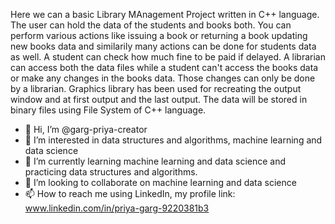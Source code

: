 Here we can a basic Library MAnagement Project written in C++ language.
The user can hold the data of the students and books both. You can perform various actions like issuing a book or returning a book updating new books data and similarily many actions can be done for students data as well. A student can check how much fine to be paid if delayed.
A librarian can access both the data files while a student can't access the books data or make any changes in the books data. Those changes can only be done by a librarian.
Graphics library has been used for recreating the output window and at first output and the last output.
The data will be stored in binary files using File System of C++ language.

- 👋 Hi, I’m @garg-priya-creator
- 👀 I’m interested in data structures and algorithms, machine learning and data science
- 🌱 I’m currently learning  machine learning and data science and practicing data structures and algorithms.
- 💞️ I’m looking to collaborate on machine learning and data science
- 📫 How to reach me using LinkedIn, my profile link: www.linkedin.com/in/priya-garg-9220381b3

<!---
garg-priya-creator/Library_Management_C++ is a ✨ special ✨ repository because its `README.md` (this file) appears on your GitHub profile.
You can click the Preview link to take a look at your changes.
--->
